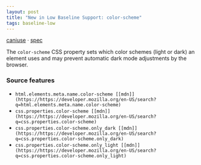 ```yaml
---
layout: post
title: "New in Low Baseline Support: color-scheme"
tags: baseline-low
---
```


[caniuse](https://caniuse.com/?search=color-scheme) · [spec](https://drafts.csswg.org/css-color-adjust-1/#color-scheme-prop)

The `color-scheme` CSS property sets which color schemes (light or dark) an element uses and may prevent automatic dark mode adjustments by the browser.

### Source features

- ``html.elements.meta.name.color-scheme [[mdn]](https://https://developer.mozilla.org/en-US/search?q=html.elements.meta.name.color-scheme)``
- ``css.properties.color-scheme [[mdn]](https://https://developer.mozilla.org/en-US/search?q=css.properties.color-scheme)``
- ``css.properties.color-scheme.only_dark [[mdn]](https://https://developer.mozilla.org/en-US/search?q=css.properties.color-scheme.only_dark)``
- ``css.properties.color-scheme.only_light [[mdn]](https://https://developer.mozilla.org/en-US/search?q=css.properties.color-scheme.only_light)``
